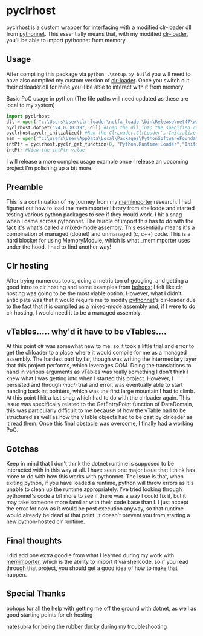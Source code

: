 # pyclrhost

pyclrhost is a custom wrapper for interfacing with a modified clr-loader dll from [pythonnet](https://github.com/pythonnet/clr-loader). This essentially means that, with my modified [clr-loader](https://github.com/rkbennett/clr-loader), you'll be able to import pythonnet from memory.

## Usage

After compiling this package via `python .\setup.py build` you will need to have also compiled my custom version of [clr-loader](https://github.com/rkbennett/clr-loader). Once you switch out their clrloader.dll for mine you'll be able to interact with it from memory

Basic PoC usage in python (The file paths will need updated as these are local to my system)

```python
import pyclrhost
dll = open(r"c:\Users\User\clr-loader\netfx_loader\bin\Release\net47\win10-x64\ClrLoader.dll","rb").read() #The raw bytes of my modified clrloader
pyclrhost.dotnet("v4.0.30319", dll) #Load the dll into the specified runtime
pyclrhost.pyclr_initialize() #Run the ClrLoader.ClrLoader's Initialize function
asm = open(r"c:\users\User\AppData\Local\Packages\PythonSoftwareFoundation.Python.3.10_qbz5n2kfra8p0\LocalCache\local-packages\Python310\site-packages\pythonnet\runtime\Python.Runtime.dll","rb").read() #the raw bytes of the pythonnet Python Runtime
intPtr = pyclrhost.pyclr_get_function(0, "Python.Runtime.Loader","Initialize", asm) #Get the intPtr of the Initialize function from Python.Runtime.Loader
intPtr #View the intPtr value
```

I will release a more complex usage example once I release an upcoming project I'm polishing up a bit more.

## Preamble

This is a continuation of my journey from my [memimporter](https://github.com/rkbennett/memimporter) research. I had figured out how to load the memimporter library from shellcode and started testing various python packages to see if they would work. I hit a snag when I came across pythonnet. The hurdle of import this has to do with the fact it's what's called a mixed-mode assembly. This essentially means it's a combination of managed (dotnet) and unmanaged (c, c++) code. This is a hard blocker for using MemoryModule, which is what _memimporter uses under the hood. I had to find another way! 

## Clr hosting

After trying numerous tools, doing a metric ton of googling, and getting a good intro to clr hosting and some examples from [bohops](https://github.com/bohops); I felt like clr hosting was going to be the most viable option. However, what I didn't anticipate was that it would require me to modify [pythonnet](https://github.com/pythonnet/clr-loader)'s clr-loader due to the fact that it is compiled as a mixed-mode assembly and, if I were to do clr hosting, I would need it to be a managed assembly.

## vTables..... why'd it have to be vTables....

At this point c# was somewhat new to me, so it took a little trial and error to get the clrloader to a place where it would compile for me as a managed assembly. The hardest part by far, though was writing the intermediary layer that this project performs, which leverages COM. Doing the translations to hand in various arguments as vTables was really something I don't think I knew what I was getting into when I started this project. However, I persisted and through *much* trial and error, was eventually able to start handing back int pointers, which was the first large mountain I had to climb. At this point I hit a last snag which had to do with the clrloader again. This issue was specifically related to the GetEntryPoint function of DataDomain, this was particularly difficult to me because of how the vTable had to be structured as well as how the vTable objects had to be cast by clrloader as it read them. Once this final obstacle was overcome, I finally had a working PoC.

## Gotchas

Keep in mind that I don't think the dotnet runtime is supposed to be interacted with in this way at all. I have seen one major issue that I think has more to do with how this works with pythonnet. The issue is that, when exiting python, if you have loaded a runtime, python will throw errors as it's unable to clean up the runtime appropriately. I've tried looking through pythonnet's code a bit more to see if there was a way I could fix it, but it may take someone more familiar with their code base than I. I just accept the error for now as it would be post execution anyway, so that runtime would already be dead at that point. It doesn't prevent you from starting a new python-hosted clr runtime.

## Final thoughts

I did add one extra goodie from what I learned during my work with [memimporter](https://github.com/rkbennett/memimporter), which is the ability to import it via shellcode, so if you read through that project, you should get a good idea of how to make that happen.

## Special Thanks

[bohops](https://github.com/bohops) for all the help with getting me off the ground with dotnet, as well as good starting points for clr hosting

[natesubra](https://github.com/natesubra) for being the rubber ducky during my troubleshooting
